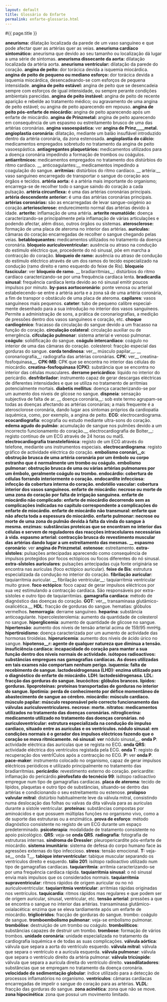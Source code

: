 ```yaml
---
layout: default
title: Glossário do Enfarte
permalink: enfarte-glossario.html
---
```


#{{ page.title }}

__aneurisma:__ dilatação localizada da parede de um vaso sanguíneo e que pode afectar quer as artérias quer as veias.
__aneurisma cardíaco sintomático:__ aneurisma que devido ao seu tamanho ou localização dá lugar a uma série de sintomas.
__aneurisma dissecante da aorta:__ dilatação localizada da artéria aorta.
__aneurisma ventricular:__ dilatação da parede do coração.
__angina de peito:__ dor torácica devida a isque­mia miocárdica.
__angina de peito de pequeno ou mediano esforço:__ dor torácica devida a isquemia miocárdica, desencadeando-se com esforços de pequena intensidade.
__angina de peito estável:__ angina de peito que se desencadeia sempre com esforços de igual intensidade, ou sempre perante condições ambientais parecidas.
__angina de peito instável:__ angina de peito de recente aparição e rebelde ao tratamento médico; ou agravamento de uma angina de peito estável; ou angina de peito aparecendo em repouso.
__angina de peito pós-enfarte de miocárdio:__ angina de peito aparecendo após um enfarte de miocárdio.
__angina de Prinzmetal:__ angina de peito aparecendo em consequência de um espas­mo ou estreitamento brusco de uma das artérias coronárias.
__angina vasoespástica:__ ver __angina de Prinz____metal.__ 
__angioplastia coronária:__ dilatação, mediante um balão insuflável introduzido dentro da artéria coronária, da zona estenosada.
__angioplastia do cálcio:__ medicamentos empre­gados sobretudo no tratamento da angina de peito vasoespástica.
__antiagregantes plaquetários:__ medicamentos utilizados para a doença coronária impedin­do a formação de trombos ou coágulos.
__antiarrítmicos:__ medicamentos empregados no tratamento dos distúrbios do ritmo cardíaco. __
anticoagulantes:__ medicamentos impedindo a coagulação do sangue.
__arritmias:__ distúrbios do ritmo cardíaco. __
artéria:__ vaso sanguíneo encarregado de trans­portar o sangue do coração aos órgãos e tecidos.
__artéria aorta:__ é a artéria mais importante do organismo; encarrega-se de recolher todo o sangue saindo do coração a cada pulsação.
__artéria circunflexa:__ é uma das artérias coronárias principais.
__artéria descendente anterior:__ é uma das artérias coronárias principais.
__artérias coronárias:__ são as encarregadas de levar sangue-oxigénio ao coração.__arteriosclerose:__ endurecimento normal das artérias devido à idade.
__arterite:__ inflamação de uma artéria.
__arterite reumatóide:__ doença caracterizando­-se principalmente pela inflamação de várias articulações e podendo afectar, além disso, outros órgãos ou sistemas.
__aterosclerose:__ formação de uma placa de ateroma no interior das artérias.
__aurículas:__ câmaras do coração encarregadas de recolher o sangue chegando pelas veias.
__betabloqueantes:__ medicamentos utilizados no tratamento da doença coronária.
__bloqueio auriculoventricular:__ ausência ou atraso na condução do estímulo eléctrico que, procedente do nó sinusal, põe em marcha a contracção do coração.
__bloqueio de ramo:__ ausência ou atraso de condução do estímulo eléctrico através de um dos ramos do tecido especializado na condução (ramo direito e ramo esquerdo do feixe de Ris).
__bloqueio fascicular__: ver __bloqueio de ramo__. __
bradiarritmias__: distúrbios do ritmo cardíaco caracterizando-se por uma frequência cardíaca lenta.
__bradicardia sinusal__: frequência cardíaca lenta devido ao nó sinusal emitir poucos impulsos por minuto.
__by-pass aortocoronário__: ponte venosa ou ar­terial estabelecendo-se entre a artéria aorta e a zona sã de uma artéria coronária, a fim de transpor o obstáculo de uma placa de ateroma.
__capilares__: vasos sanguíneos mais pequenos.
__cateter__: tubo de pequeno calibre especial­mente desenhado para a sua introdução no interior dos vasos sanguíneos. Permite a administração de sons, a prática de coro­nariografias, a medição de pressões dentro dos vasos sanguíneos e coração, etc.
__choque cardiogénico__: fracasso da circulação do sangue devido a um fracasso na função do coração.
__circulação colateral__: circulação auxiliar ou de emergência.
__cifculação pulmonar__: sistema arterial e venoso pulmonar.
__coágulo__: solidificação do sangue.
__coágulo intercardíaco__: coágulo no interior de uma das câmaras do coração. colesterol: fracção especial das gorduras do sangue.
__corda tendinosa__: ver__ músculo papilar__. __
coronariografia__: radiografia das artérias coronárias.
__CPK__: ver__ creatina-fosfoquinasa__.
__CPK-MB__: CPK que se encontra no interior das células do miocárdio.
__creatina-fosfoquinasa (CPK)__: substância que se encontra no interior das células mus­culares.
__derrame pericárdico__: líquido no interior do pericárdio.
__desfribrilador__: instrumento capaz de gerar descargas eléctricas de diferentes intensi­dades e que se utiliza no tratamento de arritmias potencialmente mortais.
__diabetis mellitus__: doença caracterizando-se por um aumento dos níveis de glicose no sangue.
__dispneia__: sensação subjectiva de falta de ar. __
doença coronária__: sob este termo agrupam­-se todas as doenças afectando as artérias coronárias; a mais frequente é a ateros­clorose coronária, dando lugar aos sintomas próprios da cardiopatia isquémica, como, por exemplo, a angina de peito.
__ECG__: electrocardiograma.
__ecocardiografia__: ecografia ou estudo mediante ultra-sons do coração.
__edema agudo do pulmão__: acumulação de sangue nos pulmões devido a um incorrecto funcionamento do coração.__
electrocardiografia de Bolter__: registo con­tínuo de um ECG através de 24 horas ou maIS.
__electrocardiografia transtelefónica__: registo de um ECG através do telefone, mediante uns instrumentos especiais.
__electrocardiograma__: registo gráfico de actividade eléctrica do coração.
__embolismo coronári__o: obstrução brusca de uma artéria coronária por um êmbolo ou corpo estranho que é normalmente um trombo ou coágulo.
__embolismo pulmonar__: obstrução brusca de uma ou várias artérias pulmonares por um êmbolo, geralmente coágulo ou trombo. endocárdio: cobertura de células forrando interiormente o coração.
__endocardite infecciosa__: infecção da cobertura interna do coração.
__endotélio vascular__: cobertura interior dos vasos sanguíneos.
__enfarte de miocárdio__: necrose ou morte de uma zona do coração por falta de irrigação sanguínea.
__enfarte de miocárdio não complicado__: enfarte de miocárdio decorrendo sem as complicações indicadas no capítulo corres­pondente a complicações do enfarte de miocárdio.
__enfarte de miocárdio não transmural__: enfarte que não afecta toda a espessura do miocárdio.
__enfarte pulmonar__: necrose ou morte de uma zona do pulmão devida à falta da vinda do sangue à mesma.
__enzimas__: substâncias proteicas que se encon­tram no interior das células e servem de reguladores das reacções intracelulares necessárias à vida.
__espasmo arterial__: contracção brusca do revestimento muscular das artérias dando lugar a um estreitamento das mesmas. __
espasmo coronário__: ver __angina de Prinz­metal__.
__estenose__: estreitamento.
__extra-sÍstoles__: pulsações antecipadas apare­cendo como consequência de impulsos protegidos por focos ectópicos ou focos diferentes do nó sinusal.
__extra-sÍstoles auriculares__: pulsações anteci­padas cuja fonte originária se encontra nas aurículas (foco ectópico auricular).
__feixe de Bis__: estrutura especializada da con­dução no interior do coração.
__fibrilação auricular__: taquiarritmia auricular. __
fibrilação ventricular__: taquiarritmia ventricu­lar muito grave.
__foco ectópico__: foco capaz de gerar impulsos eléctricos por sua vez estimulando a contracção cardíaca. São responsáveis por extra-sístoles e outro tipo de taquiarritmias.
__gamagrafia cardíaca__: método de diagnóstico das doenças do coração.
__GOT__: ver__ transaminasa glutâmico-oxalicética.__ 
__HDL__: fracção de gorduras do sangue. hematias: glóbulos vermelhos.
__hemorragia__: derrame sanguíneo.
__heparina__: substância anticoagulante. hipercolesterolemia: aumento da quantidade
de colesterol no sangue.
__hiperglicemia__: aumento de quantidade de glicose no sangue.
__hipertensão__: aumento dos níveis de tensão arterial acima de 159/95 mmHg.
__hipertiroidismo__: doença caracterizada por um aumento de actividade das hormonas tiroideias.
__hiperuricemia__: aumento dos níveis de ácido úrico no sangue.
__hipotenso__r: agente de qualquer natureza que diminua a tensão.
__insuficiência cardíaca__: incapacidade do coração para manter a sua função dentro dos níveis normais de actividade.
__isótopos radioactivos__: substâncias empregues nas gamagrafias cardíacas. As doses utilizadas em tais exames não comportam nenhum perigo.
__isquemia__: falta de recebimento de sangue.
__lactodesidrogenasa (LHD__): enzima utilizado para o diagnóstico do enfarte do miocárdio.
__LDH__: lactodesidrogenasa.
__LDL__: fracção das gorduras do sangue. leucócitos: glóbulos brancos.
__lípidos__: gorduras.
__lipoproteínas__: proteínas transportadas de gorduras no interior do sangue.
__lipotimia__: perda de conhecimento por défice momentâneo de abastecimento de sangue ao cérebro.
__miocárdio__: músculo cardíaco.
__músculo papilar__: músculo responsável pelo correcto funcionamento das válvulas auriculoventriculares.
__necrose__: morte.
__nitratos__: medicamentos utilizados no trata­mento das doenças coronárias. nitroglicerina: medicamento utilizado no tratamento das doenças coronárias.
__nó auriculoventricular__: estrutura especializada na condução do impulso cardíaco, situado entre as aurículas e os ventrículos. nódulo sinusal: em condições normais é o gerador dos impulsos eléctricos fazendo que o coração se mova ritmicamente.
__nó sinusal__: ver__ nódulo sinusal__.
__onda P__: actividade eléctrica das aurículas que se regista no ECG.
__onda QRS__: actividade eléctrica dos ventrículos registada pela ECG.
__onda T__: registo da recuperação dos ventrÍCulos após a contracção no ECG.
__P:__ ver __onda P__.
__pace-maker__: instrumento colocado no organismo, capaz de gerar impulsos eléctricos periódicos e utilizado principalmente no tratamento das bradiarritmias.
__pericárdio__: revestimento externo do coração. pericardite: inflamação do pericárdio.__pirofosfato do tecnécio 99__: isótopo radioactivo empregue num tipo de gamagrafias cardíacas.
__placa de ateroma__: tecido de lípidos, plaquetas e outro tipo de substâncias, situando-se dentro das artérias e condicionando o seu estreitamento ou estenose.
__prolapso valvular mitral__: distúrbio habitualmente leve da válvula mitral, consistindo numa deslocação das folhas ou valvas da dita válvula para as aurículas durante a sístole ventricular.
__proteínas__: substâncias compostas por aminoácidos e que possuem múltiplas funções no organismo vivo, como a de suporte das estruturas ou a enzimática.
__prova de esforço__: método diagnóstico consistente no registo de um ECG durante um espaço predeterminado.
__psicoterapia__: modalidade de tratamento consistente no apoio psicológico.
__QRS__: veja-se __onda QRS__.
__radiografia__: fotografia de estruturas internas.
__síndroma de Dressler__: pleuropericardite pós-enfarte de miocárdio.
__sistema imunitário__: sistema de defesa do corpo humano face às agressões externas do tipo infeccioso.
__stress__: tensão emocional.
__T:__ veja-se__ onda T__.
__tabique interventricular__: tabique muscular separando os ventrículos direito e esquerdo.
__tálio 201__: isótopo radioactivo utilizado num tipo de gamagrafias cardíacas.
__taquiarritmia__: arritmia caracterizando-se por uma frequência cardíaca rápida.
__taquiarritmia sinusal__: o nó sinusal envia mais impulsos que os considerados normais.
__taquiarritmia supraventricular__: ritmos rápidos de origem auricular ou no nó auriculoventricular.
__taquiarritmia ventricular__: arritmias rápidas originadas nos ventrículos.
__taquicardia__: ritmos rápidos mas regulares e que podem ser de origem auricular, sinusal, ventricular, etc.
__tensão arterial__: pressões a que se encontra o sangue no interior das artérias. transaminasa glutâmico-oxialacética: enzima que se eleva tardiamente após um enfarte de miocárdio.
__triglicéridos__: fracção de gorduras do sangue. trombo: coágulo de sangue.
__tromboembolismo pulmonar__: veja-se embolismo pulmonar.
__trombólise__: destruição de um trombo ou coágulo.
__trombolíticos__: substâncias capazes de destruir um trombo.
__trombose__: formação de vários trombos.
__unidade coronária__: unidade especializada no tratamento da cardiografia isquémica e de todas as suas complicações.
__válvula aórtica__: válvula que separa a aorta do ventrículo esquerdo.
__válvula mitral__: válvula que separa o ventrículo e a aurícula esquerda.
__válvula pulmonar__: válvula que separa o ventrículo direito da artéria pulmonar.
__válvula tricúspide__: válvula que separa a aurícula direita do ventrículo direito.
__vasodilatadores__: substâncias que se empregam no tratamento da doença coronária.
__velocidade de sedimentação globular__: índice utilizado para a detecção de processos inflamatórios no organismo.
__ventrículos__: câmaras cardíacas encarregadas de impelir o sangue do coração para as artérias.
__VLDL__: fracção das gorduras do sangue.
__zona acinética__: zona que não se move.
__zona hipocinética__: zona que possui um mo­vimento limitado.
